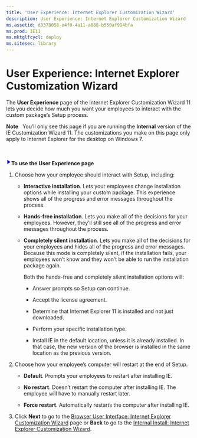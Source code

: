 ```yaml
---
title: 'User Experience: Internet Explorer Customization Wizard'
description: User Experience: Internet Explorer Customization Wizard
ms.assetid: d3378058-e4f0-4a11-a888-b550af994bfa
ms.prod: IE11
ms.mktglfcycl: deploy
ms.sitesec: library
---
```


# User Experience: Internet Explorer Customization Wizard


The **User Experience** page of the Internet Explorer Customization Wizard 11 lets you decide how much you want your employees to interact with the custom package’s Setup process.

**Note**  
You’ll only see this page if you are running the **Internal** version of the IE Customization Wizard 11. The customizations you make on this page only apply to Internet Explorer for the desktop on Windows 7.

 

![](images/wedge.gif)**To use the User Experience page**

1.  Choose how your employee should interact with Setup, including:

    -   **Interactive installation**. Lets your employees change installation options while installing your custom package. This experience shows all of the progress and error messages throughout the process.

    -   **Hands-free installation**. Lets you make all of the decisions for your employees. However, they’ll still see all of the progress and error messages throughout the process.

    -   **Completely silent installation**. Lets you make all of the decisions for your employees and hides all of the progress and error messages. Because this mode is completely silent, if the installation fails, your employees won’t know and they won’t be able to run the installation package again.

        Both the hands-free and completely silent installation options will:

        -   Answer prompts so Setup can continue.

        -   Accept the license agreement.

        -   Determine that Internet Explorer 11 is installed and not just downloaded.

        -   Perform your specific installation type.

        -   Install IE in the default location, unless it is already installed. In that case, the new version of the browser is installed in the same location as the previous version.

2.  Choose how your employee’s computer will restart at the end of Setup.

    -   **Default**. Prompts your employees to restart after installing IE.

    -   **No restart**. Doesn’t restart the computer after installing IE. The employee will have to manually restart later.

    -   **Force restart**. Automatically restarts the computer after installing IE.

3.  Click **Next** to go to the [Browser User Interface: Internet Explorer Customization Wizard](browser-user-interface-internet-explorer-customization-wizard.md) page or **Back** to go to the [Internal Install: Internet Explorer Customization Wizard](internal-install-internet-explorer-customization-wizard.md).

 

 





